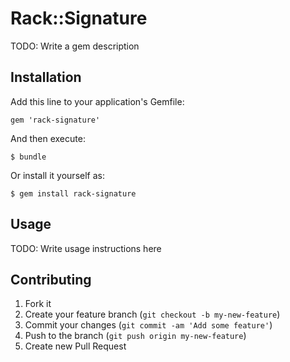 # Rack::Signature

TODO: Write a gem description

## Installation

Add this line to your application's Gemfile:

    gem 'rack-signature'

And then execute:

    $ bundle

Or install it yourself as:

    $ gem install rack-signature

## Usage

TODO: Write usage instructions here

## Contributing

1. Fork it
2. Create your feature branch (`git checkout -b my-new-feature`)
3. Commit your changes (`git commit -am 'Add some feature'`)
4. Push to the branch (`git push origin my-new-feature`)
5. Create new Pull Request
